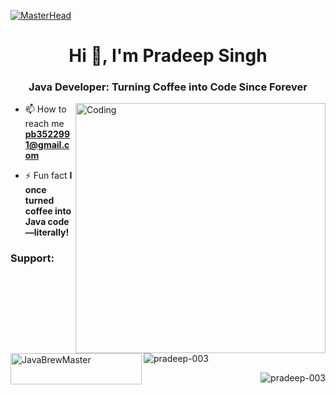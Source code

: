 [![MasterHead](https://mir-s3-cdn-cf.behance.net/project_modules/max_1200/54b6c068097599.5b50bca476b9b.gif)](https://pradeep-003.io)

<h1 align="center">Hi 👋, I'm Pradeep Singh</h1>
<h3 align="center">Java Developer: Turning Coffee into Code Since Forever</h3>

<img align="right" alt="Coding" width="400" src="https://media4.giphy.com/media/v1.Y2lkPTc5MGI3NjExMG9oYmd1cTJ1dzFmeXJwaXh3dHd0ZXdweHZvem5iY2E4YmFpeHltMyZlcD12MV9pbnRlcm5hbF9naWZfYnlfaWQmY3Q9Zw/RbDKaczqWovIugyJmW/giphy.gif">

- 📫 How to reach me **pb3522991@gmail.com**

- ⚡ Fun fact **I once turned coffee into Java code—literally!**

<h3 align="left">Support:</h3>
<p><a href="https://www.buymeacoffee.com/JavaBrewMaster"> <img align="left" src="https://cdn.buymeacoffee.com/buttons/v2/default-yellow.png" height="50" width="210" alt="JavaBrewMaster" /></a></p><br><br>
<br>
<p><img align="center" src="https://github-readme-stats.vercel.app/api/top-langs?username=pradeep-003&show_icons=true&locale=en&layout=compact" alt="pradeep-003" /></p>

<p><img align="right" src="https://github-readme-streak-stats.herokuapp.com/?user=pradeep-003&" alt="pradeep-003" /></p>

